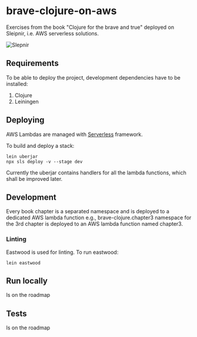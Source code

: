 # brave-clojure-on-aws
Exercises from the book "Clojure for the brave and true" deployed on Sleipnir, i.e. AWS serverless solutions.

![Slepnir](https://user-images.githubusercontent.com/807663/115037584-e8232100-9ece-11eb-91aa-ae71b7bfb66a.png)

## Requirements

To be able to deploy the project, development dependencies have to be installed:

1. Clojure
2. Leiningen

## Deploying

AWS Lambdas are managed with [Serverless](https://serverless.com/) framework.

To build and deploy a stack:
```
lein uberjar
npx sls deploy -v --stage dev
```

Currently the uberjar contains handlers for all the lambda functions, which shall be improved later.

## Development

Every book chapter is a separated namespace and is deployed to a dedicated AWS lambda function e.g.,
brave-clojure.chapter3 namespace for the 3rd chapter is deployed to an AWS lambda function named chapter3.

### Linting

Eastwood is used for linting. To run eastwood:
```
lein eastwood
```


## Run locally

Is on the roadmap

## Tests

Is on the roadmap
